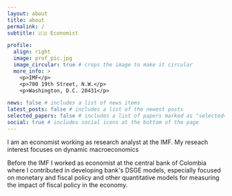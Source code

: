 ```yaml
---
layout: about
title: about
permalink: /
subtitle: 🇨🇴 Economist

profile:
  align: right
  image: prof_pic.jpg
  image_circular: true # crops the image to make it circular
  more_info: >
    <p>IMF</p>
    <p>700 19th Street, N.W.</p>
    <p>Washington, D.C. 20431</p>

news: false # includes a list of news items
latest_posts: false # includes a list of the newest posts
selected_papers: false # includes a list of papers marked as "selected={true}"
social: true # includes social icons at the bottom of the page
---
```


I am an economist working as research analyst at the IMF. My reseach interest focuses on dynamic macroeconomics 

Before the IMF I worked as economist at the central bank of Colombia where I contributed in developing bank's DSGE models, especially focused on monetary and fiscal policy and other quantitative models for measuring the impact of fiscal policy in the economy. 
